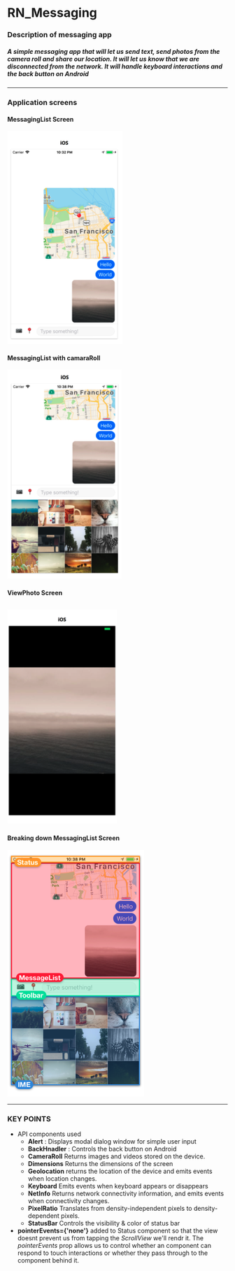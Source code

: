 # RN_Messaging

### Description of messaging app
##### A simple messaging app that will let us send text, send photos from the camera roll and share our location. It will let us know that we are disconnected from the network. It will handle keyboard interactions and the back button on Android

---

### Application screens
#### MessagingList Screen
![Messaging Screen](./externalAssets/S1.png "Screen1")
#### MessagingList with camaraRoll
![with Photo Screen](./externalAssets/S2.png "Screen2")

#### ViewPhoto Screen
![ViewPhoto Screen](./externalAssets/S3.png "Screen3")
---

 #### Breaking down MessagingList Screen
 ![Screen 4](./externalAssets/S4.png "MessagingList Screen Components")

 ---

 ### KEY POINTS
 + API components used 
   - **Alert** : Displays modal dialog window for simple user input
   - **BackHnadler** : Controls the back button on Android
   - **CameraRoll** Returns images and videos stored on the device.
   - **Dimensions** Returns the dimensions of the screen
   - **Geolocation** returns the location of the device and emits events when location changes.
   - **Keyboard** Emits events when keyboard appears or disappears
   - **NetInfo** Returns network connectivity information, and emits events when connectivity changes.
   - **PixelRatio** Translates from density-independent pixels to density-dependent pixels.
   - **StatusBar** Controls the visibility & color of status bar
+ **pointerEvents={'none'}** added to Status component so that the view doesnt prevent us from tapping the *ScrollView* we'll rendr it.
The *pointerEvents* prop allows us to control whether an component can respond to touch interactions or whether they pass through to the component behind it.

